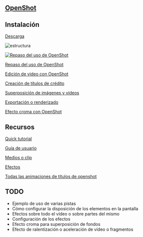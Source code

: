 ## [OpenShot](https://www.openshot.org/es)


## Instalación

[Descarga](https://www.openshot.org/es/download/)


![estructura](https://cdn.openshot.org/static/files/user-guide/_images/ui-example.jpg)


[![Repaso del uso de OpenShot](https://img.youtube.com/vi/5-530vBKZm4/0.jpg)](https://youtu.be/5-530vBKZm4?t=1581)

[Repaso del uso de OpenShot](https://youtu.be/5-530vBKZm4?t=1581)

[Edición de video con OpenShot](https://youtu.be/-6BdZNlUvFc?t=2176)

[Creación de títulos de crédito](https://youtu.be/-6BdZNlUvFc?t=2390)

[Superposición de imágenes y vídeos](https://youtu.be/-6BdZNlUvFc?t=2564)

[Exportación o renderizado](https://youtu.be/-6BdZNlUvFc?t=3283)

[Efecto croma con OpenShot](https://youtu.be/-6BdZNlUvFc?t=6921)

## Recursos

[Quick tutorial](https://www.openshot.org/es/user-guide/?app-menu)

[Guía de usuario](https://www.openshot.org/es/user-guide/?app-menu)

[Medios o clip](https://www.openshot.org/es/user-guide/?app-menu)

[Efectos](https://www.openshot.org/es/user-guide/?app-menu)

[Todas las animaciones de títulos de openshot](https://www.youtube.com/watch?v=wrhWKJoILdo)


## TODO

* Ejemplo de uso de varias pistas
* Cómo configurar la disposición de los elementos en la pantalla
* Efectos sobre todo el vídeo o sobre partes del mismo
* Configuración de los efectos
* Efecto croma para superposición de fondos
* Efecto de ralentización o aceleración de vídeo o fragmentos

